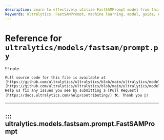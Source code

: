 ```yaml
---
description: Learn to effectively utilize FastSAMPrompt model from third_party.yolov8.ultralytics. Detailed guide to help you get the most out of your machine learning models.
keywords: Ultralytics, FastSAMPrompt, machine learning, model, guide, documentation
---
```


# Reference for `ultralytics/models/fastsam/prompt.py`

!!! note

    Full source code for this file is available at [https://github.com/ultralytics/ultralytics/blob/main/ultralytics/models/fastsam/prompt.py](https://github.com/ultralytics/ultralytics/blob/main/ultralytics/models/fastsam/prompt.py). Help us fix any issues you see by submitting a [Pull Request](https://docs.ultralytics.com/help/contributing/) 🛠️. Thank you 🙏!

---
## ::: ultralytics.models.fastsam.prompt.FastSAMPrompt
<br><br>
